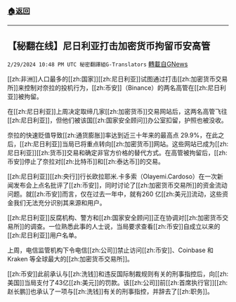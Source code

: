 ###  [:house:返回](README.md)
---


## 【秘翻在线】尼日利亚打击加密货币拘留币安高管
`2/29/2024 10:48 PM UTC 秘密翻譯組G-Translators` [轉載自GNews](https://gnews.org/articles/2354259)

[[zh:非洲]]人口最多的[[zh:国家]][[zh:尼日利亚]]试图通过打击[[zh:加密货币交易所]]来控制对奈拉的投机行为，[[zh:币安]]（Binance）的两名高管在[[zh:尼日利亚]]被拘留。

在[[zh:尼日利亚]]上周决定取缔几家[[zh:加密货币]]交易网站后，这两名高管飞往[[zh:尼日利亚]]，但他们被该国[[zh:国家安全顾问]]办公室扣留，护照也被没收。

奈拉的快速贬值导致[[zh:通货膨胀]]率达到近三十年来的最高点 29.9%，在此之后，[[zh:尼日利亚]]当局已将重点转向[[zh:加密货币]]网站。这些网站已成为[[zh:尼日利亚]][[zh:货币]]交易和确定非官方价格的替代方式。在高管被拘留后，[[zh:币安]]停止了奈拉对[[zh:比特币]]和[[zh:泰达币]]的交易。

[[zh:尼日利亚]][[zh:央行]]行长欧拉耶米.卡多索（Olayemi.Cardoso）在一次新闻发布会上点名批评了[[zh:币安]]，同时讨论了[[zh:加密货币交易所]]的资金流动问题。就[[zh:币安]]而言，仅在过去一年中，就有260 亿[[zh:美元]]流动，这些资金我们无法充分识别其来源和用户。

[[zh:尼日利亚]]反腐机构、警方和[[zh:国家安全顾问]]正在协调对[[zh:加密货币交易所]]的调查。一位熟悉此事的人士说，当局要求查看[[zh:币安]]自成立以来的[[zh:尼日利亚]]用户名单。

上周，电信监管机构下令电信[[zh:公司]]禁止访问[[zh:币安]]、Coinbase 和 Kraken 等全球最大的[[zh:加密货币交易所]]。

[[zh:币安]]此前承认与[[zh:洗钱]]和违反国际制裁规则有关的刑事指控后，向[[zh:美国]]当局支付了43亿[[zh:美元]]的罚款。该[[zh:公司]]前[[zh:首席执行官]][[zh:赵长鹏]]也承认了一项与[[zh:洗钱]]有关的刑事指控，并辞去了[[zh:职务]]。
